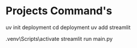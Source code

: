 # Projects Command's

uv init deployment
cd deployment
uv add streamlit 

.venv\Scripts\activate
streamlit run main.py  